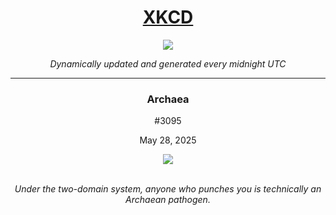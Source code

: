 
<h1 align="center"><a href="https://xkcd.com">XKCD</a></h1>
<div align="center">
    <img src="https://img.shields.io/github/last-commit/ShashashankThakur/XKCD?label=last%20updated" />
</div>

<p align="center"><i>Dynamically updated and generated every midnight UTC</i></p>
<hr>
<div align="center">
    <h3><strong>Archaea</strong></h3>
    <p>#3095</p>
    <p>May 28, 2025</p>
    <img src="https://imgs.xkcd.com/comics/archaea.png">
    <br></br>
    <p><i>Under the two-domain system, anyone who punches you is technically an Archaean pathogen.</i></p>
</div>
